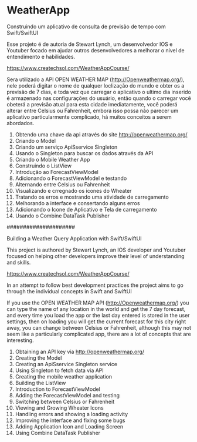 # WeatherApp

Construindo um aplicativo de consulta de previsão de tempo com Swift/SwiftUI

Esse projeto é de autoria de Stewart Lynch, um desenvolvedor IOS e Youtuber focado em ajudar outros desenvolvedores a melhorar o nivel de entendimento e habilidades.

https://www.createchsol.com/WeatherAppCourse/


Sera utilizado a API OPEN WEATHER MAP (http://Openweathermap.org/), nele poderá digitar o nome de qualquer loclização do mundo e obter os a previsão de 7 dias, e toda vez que carregar o aplicativo o ultimo dia inserido é armazenado nas configurações do usuário, então quando o carregar você obeterá a previsão atual para esta cidade imediatamente, você poderá alterar entre Celsius ou Fahrenheit, embora isso possa não parecer um aplicativo particularmente complicado, há muitos conceitos a serem abordados.

1. Obtendo uma chave da api através do site http://openweathermap.org/
2. Criando o Model
3. Criando um serviço ApiSservice Singleton
4. Usando o Singleton para buscar os dados através da API
5. Criando o Mobile Weather App
6. Construindo o ListView
7. Introdução ao ForecastViewModel
8. Adicionando o ForecastViewModel e testando
9. Alternando entre Celsius ou Fahrenheit
10. Visualizando e crregnado os icones do Wheater
11. Tratando os erros e mostrando uma atividade de carregamento
12. Melhorando a interface e consertando alguns erros
13. Adicionando o Icone de Aplicativo e Tela de carregamento
14. Usando o Combine DataTask Publisher


#####################

Building a Weather Query Application with Swift/SwiftUI

This project is authored by Stewart Lynch, an IOS developer and Youtuber focused on helping other developers improve their level of understanding and skills.

https://www.createchsol.com/WeatherAppCourse/


In an attempt to follow best development practices the project aims to go through the individual concepts in Swift and SwiftUI

If you use the OPEN WEATHER MAP API (http://Openweathermap.org/) you can type the name of any location in the world and get the 7 day forecast, and every time you load the app or the last day entered is stored in the user settings, then on loading you will get the current forecast for this city right away, you can change between Celsius or Fahrenheit, although this may not seem like a particularly complicated app, there are a lot of concepts that are interesting.

1. Obtaining an API key via http://openweathermap.org/
2. Creating the Model
3. Creating an ApiSservice Singleton service
4. Using Singleton to fetch data via API
5. Creating the mobile weather application
6. Building the ListView
7. Introduction to ForecastViewModel
8. Adding the ForecastViewModel and testing
9. Switching between Celsius or Fahrenheit
10. Viewing and Growing Wheater Icons
11. Handling errors and showing a loading activity
12. Improving the interface and fixing some bugs
13. Adding Application Icon and Loading Screen
14. Using Combine DataTask Publisher

